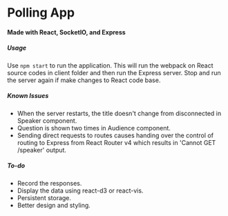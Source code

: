 # Polling App
#### Made with React, SocketIO, and Express

##### Usage
Use `npm start` to run the application. This will run the webpack on React source codes in client folder and then run the Express server. Stop and run the server again if make changes to React code base.

##### Known Issues
- When the server restarts, the title doesn't change from disconnected in Speaker component. 
- Question is shown two times in Audience component.
- Sending direct requests to routes causes handing over the control of routing to Express from React Router v4 which results in 'Cannot GET /speaker' output.

##### To-do
- Record the responses.
- Display the data using react-d3 or react-vis.
- Persistent storage.
- Better design and styling.